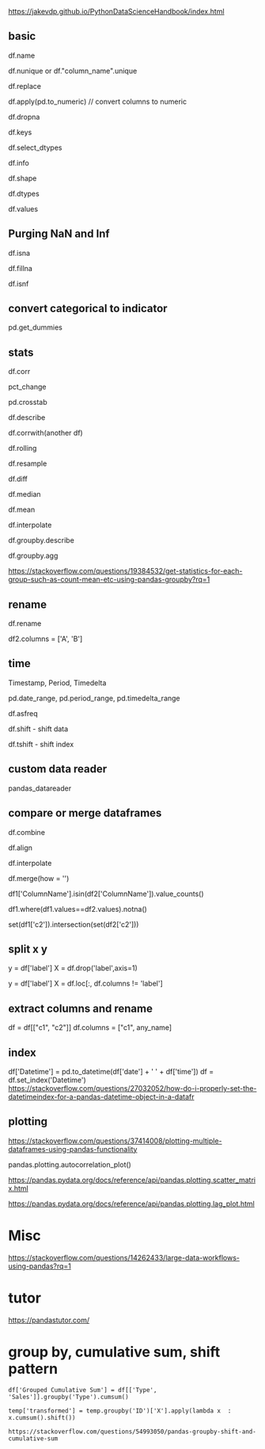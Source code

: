 
https://jakevdp.github.io/PythonDataScienceHandbook/index.html

## basic

df.name

df.nunique or df."column_name".unique

df.replace

df.apply(pd.to_numeric) // convert columns to numeric

df.dropna

df.keys

df.select_dtypes

df.info

df.shape

df.dtypes

df.values

## Purging NaN and Inf

df.isna

df.fillna

df.isnf

## convert categorical to indicator

pd.get_dummies


## stats

df.corr

pct_change

pd.crosstab

df.describe

df.corrwith(another df)

df.rolling

df.resample

df.diff

df.median

df.mean

df.interpolate

df.groupby.describe

df.groupby.agg

https://stackoverflow.com/questions/19384532/get-statistics-for-each-group-such-as-count-mean-etc-using-pandas-groupby?rq=1

## rename

df.rename

df2.columns = ['A', 'B']  

## time

Timestamp, Period, Timedelta

pd.date_range, pd.period_range, pd.timedelta_range

df.asfreq

df.shift - shift data

df.tshift - shift index

## custom data reader

pandas_datareader

## compare or merge dataframes

df.combine

df.align

df.interpolate

df.merge(how = '')

df1['ColumnName'].isin(df2['ColumnName']).value_counts()

df1.where(df1.values==df2.values).notna()

set(df1['c2']).intersection(set(df2['c2']))

## split x y

y = df['label']
X = df.drop('label',axis=1)

y = df['label']
X = df.loc[:, df.columns != 'label']

## extract columns and rename

df = df[["c1", "c2"]]
df.columns = ["c1", any_name]

## index

df['Datetime'] = pd.to_datetime(df['date'] + ' ' + df['time'])
df = df.set_index('Datetime')
https://stackoverflow.com/questions/27032052/how-do-i-properly-set-the-datetimeindex-for-a-pandas-datetime-object-in-a-datafr

## plotting

https://stackoverflow.com/questions/37414008/plotting-multiple-dataframes-using-pandas-functionality

pandas.plotting.autocorrelation_plot()

https://pandas.pydata.org/docs/reference/api/pandas.plotting.scatter_matrix.html

https://pandas.pydata.org/docs/reference/api/pandas.plotting.lag_plot.html

# Misc

https://stackoverflow.com/questions/14262433/large-data-workflows-using-pandas?rq=1


# tutor

https://pandastutor.com/

# group by, cumulative sum, shift pattern

```
df['Grouped Cumulative Sum'] = df[['Type', 'Sales']].groupby('Type').cumsum()

temp['transformed'] = temp.groupby('ID')['X'].apply(lambda x  : x.cumsum().shift())

https://stackoverflow.com/questions/54993050/pandas-groupby-shift-and-cumulative-sum
```
